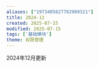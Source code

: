 ```yaml
---
aliases: ["1973405627782909321"]
title: 2024-12
created: 2025-07-15
modified: 2025-07-15
tags: ['基础模块']
theme: 权限管理
---
```


2024年12月更新